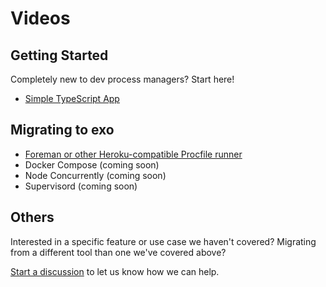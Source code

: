 # Videos

## Getting Started

Completely new to dev process managers? Start here!

- [Simple TypeScript App](https://youtu.be/WTRfNI4PwVI)

## Migrating to exo

- [Foreman or other Heroku-compatible Procfile runner](https://youtu.be/WPaLj9R8rXE)
- Docker Compose (coming soon)
- Node Concurrently (coming soon)
- Supervisord (coming soon)

## Others

Interested in a specific feature or use case we haven't covered? Migrating from
a different tool than one we've covered above?

[Start a discussion](https://github.com/deref/exo/discussions) to let us know
how we can help.
